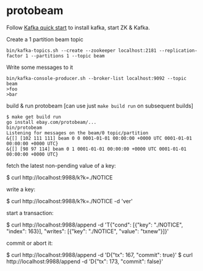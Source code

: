 # protobeam

Follow [Kafka quick start](https://kafka.apache.org/quickstart) to install kafka, start ZK & Kafka.

Create a 1 partition beam topic

	bin/kafka-topics.sh --create --zookeeper localhost:2181 --replication-factor 1 --partitions 1 --topic beam

Write some messages to it

	bin/kafka-console-producer.sh --broker-list localhost:9092 --topic beam
	>foo
	>bar


build & run protobeam [can use just `make build run` on subsequent builds]

	$ make get build run
	go install ebay.com/protobeam/...
	bin/protobeam
	Listening for messages on the beam/0 topic/partition
	&{[] [102 111 111] beam 0 0 0001-01-01 00:00:00 +0000 UTC 0001-01-01 00:00:00 +0000 UTC}
	&{[] [98 97 114] beam 0 1 0001-01-01 00:00:00 +0000 UTC 0001-01-01 00:00:00 +0000 UTC}


fetch the latest non-pending value of a key:

  $ curl http://localhost:9988/k?k=./NOTICE

write a key:

  $ curl http://localhost:9988/k?k=./NOTICE -d 'ver'

start a transaction:

  $ curl http://localhost:9988/append -d 'T{"cond": [{"key": "./NOTICE", "index": 163}], "writes": [{"key": "./NOTICE", "value": "txnew"}]}'

commit or abort it:

  $ curl http://localhost:9988/append -d 'D{"tx": 167, "commit": true}'
  $ curl http://localhost:9988/append -d 'D{"tx": 173, "commit": false}'
